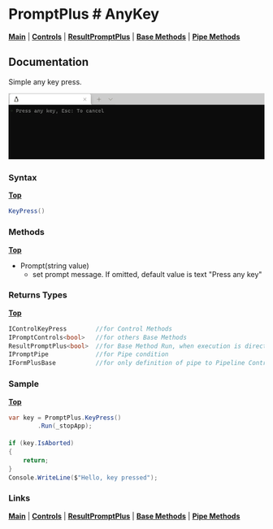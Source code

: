 # PromptPlus # AnyKey
[**Main**](index.md#help) | 
[**Controls**](index.md#apis) |
[**ResultPromptPlus**](resultpromptplus) |
[**Base Methods**](basemethods) |
[**Pipe Methods**](pipemethods)

## Documentation
Simple any key press.

![](./images/Anykey.gif)

### Syntax
[**Top**](#promptplus--anykey)

```csharp
KeyPress() 
```

### Methods
[**Top**](#promptplus--anykey)

- Prompt(string value)
    - set prompt message. If omitted, default value is text "Press any key"

### Returns Types
[**Top**](#promptplus--anykey)

```csharp
IControlKeyPress        //for Control Methods
IPromptControls<bool>   //for others Base Methods
ResultPromptPlus<bool>  //for Base Method Run, when execution is direct 
IPromptPipe             //for Pipe condition 
IFormPlusBase           //for only definition of pipe to Pipeline Control
```


### Sample
[**Top**](#promptplus--anykey)

```csharp
var key = PromptPlus.KeyPress()
        .Run(_stopApp);

if (key.IsAborted)
{
    return;
}
Console.WriteLine($"Hello, key pressed");
```

### Links
[**Main**](index.md#help) | 
[**Controls**](index.md#apis) |
[**ResultPromptPlus**](resultpromptplus) |
[**Base Methods**](basemethods) |
[**Pipe Methods**](pipemethods)
